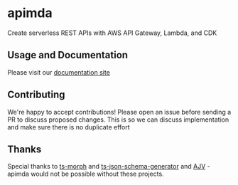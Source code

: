 # apimda

Create serverless REST APIs with AWS API Gateway, Lambda, and CDK

## Usage and Documentation

Please visit our [documentation site](https://apimda.github.io/apimda)

## Contributing

We're happy to accept contributions! Please open an issue before sending a PR to discuss proposed changes. This is so we can discuss implementation and make sure there is no duplicate effort

## Thanks

Special thanks to [ts-morph](https://ts-morph.com) and [ts-json-schema-generator](https://github.com/vega/ts-json-schema-generator) and [AJV](https://ajv.js.org) - apimda would not be possible without these projects.

